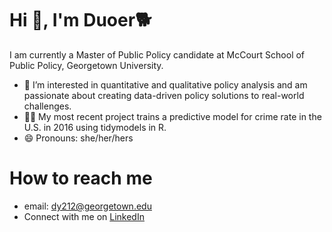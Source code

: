 # Hi 👋, I'm Duoer🐕

I am currently a Master of Public Policy candidate at McCourt School of Public Policy, Georgetown University.

-  🌱 I’m interested in quantitative and qualitative policy analysis and am passionate about creating data-driven policy solutions to real-world challenges.
-  👩‍💻 My most recent project trains a predictive model for crime rate in the U.S. in 2016 using tidymodels in R.
-  😄 Pronouns: she/her/hers

# How to reach me
- email: dy212@georgetown.edu
- Connect with me on [LinkedIn](https://www.linkedin.com/in/duoer-yan-220b96179/)

<!---
dorisyan1122/dorisyan1122 is a ✨ special ✨ repository because its `README.md` (this file) appears on your GitHub profile.
You can click the Preview link to take a look at your changes.
--->
